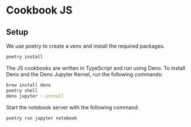 # Cookbook JS

## Setup

We use poetry to create a venv and install the required packages.

```bash
poetry install
```

The JS cookbooks are written in TypeScript and run using Deno. To install Deno and the Deno Jupyter Kernel, run the following commands:

```bash
brew install deno
poetry shell
deno jupyter --install
```

Start the notebook server with the following command:

```bash
poetry run jupyter notebook
```
